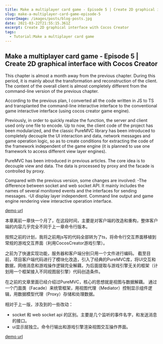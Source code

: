```yaml
---
title: Make a multiplayer card game - Episode 5 | Create 2D graphical interface with Cocos Creator
slug: make-a-multiplayer-card-game-episode-5
coverImage: /images/posts/blog-posts.jpg
date: 2021-03-22T21:55:15.361Z
excerpt: Create 2D graphical interface with Cocos Creator
tags:
  - Tutorial:Make a multiplayer card game
---
```


## Make a multiplayer card game - Episode 5 | Create 2D graphical interface with Cocos Creator

This chapter is almost a month away from the previous chapter. During this
period, it is mainly about the transformation and reconstruction of the client.
The content of the overall client is almost completely different from the
command-line version of the previous chapter.

According to the previous plan, I converted all the code written in JS to TS and
transplanted the command-line interactive interface to the conventional game
interactive interface (using cocos creator game engine).

Previously, in order to quickly realize the function, the server and client used
only one file to encode. Up to now, the client code of the project has been
modularized, and the classic PureMVC library has been introduced to completely
decouple the UI interaction and data, network messages and game operation logic,
so as to create conditions for extracting the code of the framework independent
of the game engine (it is planned to use one framework to access different view
layer engines).

PureMVC has been introduced in previous articles. The core idea is to decouple
view and data. The data is processed by proxy and the facade is controlled by
proxy.

Compared with the previous version, some changes are involved: -The difference
between socket and web socket API. It mainly includes the names of several
monitored events and the interfaces for sending messages. -UI display layer
independent. Command line output and game engine rendering view interactive
operation interface.

[demo url](https://github.com/lizhiyu-me/Make-a-multiplayer-card-game/tree/episode5-UICocosCreator)

本章离前一章快一个月了，在这段时间，主要是对客户端的改造和重构，整体客户端的内容几乎完全不同于上一章命令行版本。

按照之前的计划，我将之前用js写的代码全部转为了ts，将命令行交互界面移植到常规的游戏交互界面（利用CocosCreator游戏引擎）。

之前为了快速实现功能，服务器和客户端分别只用一个文件进行编码。
截至目前，项目客户端代码进行了模块化改造，引入了经典的PureMVC库，将UI交互和数据，网络消息和游戏操作逻辑完全解藕，为后面提取与游戏引擎无关的框架（计划用一个框架接入不同视图层引擎）代码创造条件。

在之前的文章里面已经介绍过PureMVC，核心的思想就是视图与数据解藕。
通过一个门面类（Facade）来统管框架，用视图代理（Mediator）控制显示组件逻辑，用数据模型代理（Proxy）存储和处理数据。

相对于上一版，涉及到的一些改动：

- socket 和 web socket api 的区别。主要是几个监听的事件名字，和发送消息的接口。
- ui显示层独立。命令行输出和游戏引擎渲染视图交互操作界面。

[demo url](https://github.com/lizhiyu-me/Make-a-multiplayer-card-game/tree/episode5-UICocosCreator)
